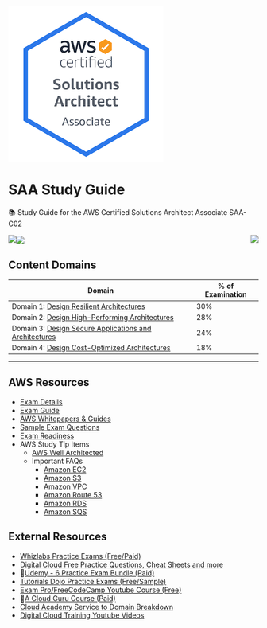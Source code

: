<img align="center" src="saa-logo.png">

# SAA Study Guide
📚 Study Guide for the AWS Certified Solutions Architect Associate SAA-C02

<img align="left" src="https://img.shields.io/github/last-commit/ari-hacks/saa-study-guide/master?style=for-the-badge">

<img align="center" src="https://img.shields.io/github/license/ari-hacks/saa-study-guide?style=for-the-badge">

<img align="right" src="https://img.shields.io/github/repo-size/ari-hacks/saa-study-guide?style=for-the-badge">



## Content Domains   


Domain | % of Examination | 
---------|----------|
 Domain 1: [Design Resilient Architectures](/Domain-1/)  | 30% | 
 Domain 2: [Design High-Performing Architectures](/Domain-2/) | 28% | 
 Domain 3: [Design Secure Applications and Architectures](/Domain-3/) | 24% | 
 Domain 4: [Design Cost-Optimized Architectures](/Domain-4/) | 18% | 

-------------------------------

## AWS Resources
- [Exam Details](https://aws.amazon.com/certification/certified-solutions-architect-associate/)
- [Exam Guide](https://d1.awsstatic.com/training-and-certification/docs-sa-assoc/AWS-Certified-Solutions-Architect-Associate-Exam-Guide_v1.1_2019_08_27_FINAL.pdf)
- [AWS Whitepapers & Guides](https://aws.amazon.com/whitepapers/?whitepapers-main.sort-by=item.additionalFields.sortDate&whitepapers-main.sort-order=desc)
- [Sample Exam Questions](https://d1.awsstatic.com/training-and-certification/docs-sa-assoc/AWS-Certified-Solutions-Architect-Associate_Sample-Questions_v4.1_FINAL.pdf)
- [Exam Readiness](https://www.aws.training/Details/Curriculum?id=20685)
- AWS Study Tip Items
  - [AWS Well Architected ](https://aws.amazon.com/architecture/well-architected/?wa-lens-whitepapers.sort-by=item.additionalFields.sortDate&wa-lens-whitepapers.sort-order=desc)
  - Important FAQs
    - [Amazon EC2](https://aws.amazon.com/ec2/faqs/)
    - [Amazon S3](https://aws.amazon.com/s3/faqs/)
    - [Amazon VPC](https://aws.amazon.com/vpc/faqs/)
    - [Amazon Route 53](https://aws.amazon.com/route53/faqs/)
    - [Amazon RDS](https://aws.amazon.com/rds/faqs/)
    - [Amazon SQS](https://aws.amazon.com/sqs/faqs/)
  
## External Resources

- [Whizlabs Practice Exams (Free/Paid)](https://www.whizlabs.com/aws-solutions-architect-associate/)
- [Digital Cloud Free Practice Questions, Cheat Sheets and more](https://digitalcloud.training/amazon-aws-free-certification-training-solutions-architect/)
- 🌟[Udemy - 6 Practice Exam Bundle (Paid)](https://www.udemy.com/course/aws-certified-solutions-architect-associate-amazon-practice-exams-saa-c02/)
- [Tutorials Dojo Practice Exams (Free/Sample)](https://portal.tutorialsdojo.com/courses/free-aws-certified-solutions-architect-associate-practice-exams-sampler/)
- [Exam Pro/FreeCodeCamp Youtube Course (Free)](https://www.youtube.com/watch?v=Ia-UEYYR44s&feature=youtu.be)
- 🌟[A Cloud Guru Course (Paid)](https://acloud.guru/learn/aws-certified-solutions-architect-associate)
- [Cloud Academy Service to Domain Breakdown](https://cloudacademy.com/blog/aws-certified-solutions-architect-associate-study-guide/)
- [Digital Cloud Training Youtube Videos](https://www.youtube.com/playlist?list=PLzde74P_a04cSuIPgpjoNktCgdOc7VDmJ)


